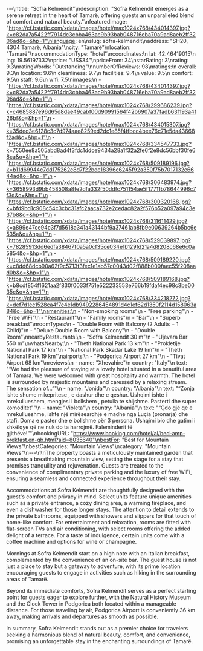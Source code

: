 ---\ntitle: "Sofra Kelmendit"\ndescription: "Sofra Kelmendit emerges as a serene retreat in the heart of Tamarë, offering guests an unparalleled blend of comfort and natural beauty."\nfeaturedImage: "https://cf.bstatic.com/xdata/images/hotel/max1024x768/434014397.jpg?k=c82da7a5422ff7914dc3cbba463ac9b93bab048716eba70a9ad8aeb2ff3206ad&o=&hp=1"\nlanguage: en\nslug: sofra-kelmendit\naddress: "SH20, 4304 Tamarë, Albania"\ncity: "Tamarë"\nlocation: "Tamarë"\naccommodationType: "hotel"\ncoordinates:\n  lat: 42.46419015\n  lng: 19.56197332\nprice: "US$34"\npriceFrom: 34\nstarRating: 3\nrating: 9.3\nratingWords: "Outstanding"\nnumberOfReviews: 98\nratings:\n  overall: 9.3\n  location: 9.6\n  cleanliness: 9.7\n  facilities: 9.4\n  value: 9.5\n  comfort: 9.5\n  staff: 9.6\n  wifi: 7.5\nimages:\n  - "https://cf.bstatic.com/xdata/images/hotel/max1024x768/434014397.jpg?k=c82da7a5422ff7914dc3cbba463ac9b93bab048716eba70a9ad8aeb2ff3206ad&o=&hp=1"\n  - "https://cf.bstatic.com/xdata/images/hotel/max1024x768/299686239.jpg?k=c4685887e96d65d8dae49cabf00d90991564f42b6907a37fadb63f193a4f26bf&o=&hp=1"\n  - "https://cf.bstatic.com/xdata/images/hotel/max1024x768/434015307.jpg?k=35ded3e6128c3c7d974aae8259ed2dc1e85f4ffbcc4bee76c71e5da43668f2ad&o=&hp=1"\n  - "https://cf.bstatic.com/xdata/images/hotel/max1024x768/334547733.jpg?k=7550ee8a505abd8ad4f3fdc1ddce9434a28a1f32a2fe6f2e8dc56bbf30fe68ca&o=&hp=1"\n  - "https://cf.bstatic.com/xdata/images/hotel/max1024x768/509189196.jpg?k=b11d69944c7dd175262c8d7f22bde18396c6245f92a350f75b7017132e6644ad&o=&hp=1"\n  - "https://cf.bstatic.com/xdata/images/hotel/max1024x768/306483974.jpg?k=3658993d9bb458508a8fe2dfa332f50ddfc751154ae5f17711b78644996c7f3d&o=&hp=1"\n  - "https://cf.bstatic.com/xdata/images/hotel/max1024x768/300320168.jpg?k=bfd9bd1c908c54c3cbc31afc2aaca732e2cedac82a2f576b52a097a94c3e37b8&o=&hp=1"\n  - "https://cf.bstatic.com/xdata/images/hotel/max1024x768/311611429.jpg?k=a899e47ce94c3f7d5618a341a43144bf9a37461ab8fb9e00639264b5bc6e535a&o=&hp=1"\n  - "https://cf.bstatic.com/xdata/images/hotel/max1024x768/529039897.jpg?k=78285913dd6edfa38467f0a5a0cf35ce034e1b129fd21a4d8208c68e6c0a5854&o=&hp=1"\n  - "https://cf.bstatic.com/xdata/images/hotel/max1024x768/509189220.jpg?k=c8dd68dcb90a62f9c5713f3fec1e1ab57c0043d02f888b000faec55f208aad0b&o=&hp=1"\n  - "https://cf.bstatic.com/xdata/images/hotel/max1024x768/509189168.jpg?k=b8cdf854f1621aa2f830f0033f751e522233553e766b19fdaf4ec98c3be0035c&o=&hp=1"\n  - "https://cf.bstatic.com/xdata/images/hotel/max1024x768/334218272.jpg?k=def7d1ec1528ca4f7c4e1db9492286454891d4c1ef62d1350f2114d158063a84&o=&hp=1"\namenities:\n  - "Non-smoking rooms"\n  - "Free parking"\n  - "Free WiFi"\n  - "Restaurant"\n  - "Family rooms"\n  - "Bar"\n  - "Superb breakfast"\nroomTypes:\n  - "Double Room with Balcony (2 Adults + 1 Child)"\n  - "Deluxe Double Room with Balcony"\n  - "Double Room"\nnearbyRestaurants:\n  - "Sofra Kelmendit 30 m"\n  - "Ujevara Bar 550 m"\nwhatsNearby:\n  - "Theth National Park 13 km"\n  - "Prokletije National Park 17 km"\n  - "National Park Skadar Lake 19 km"\n  - "Theth National Park 19 km"\nairports:\n  - "Podgorica Airport 27 km"\n  - "Tivat Airport 68 km"\nreviews:\n  - name: "Xhevahire"\n    country: "Italy"\n    text: "“We had the pleasure of staying at a lovely hotel situated in a beautiful area of Tamara. We were welcomed with great hospitality and warmth. The hotel is surrounded by majestic mountains and caressed by a relaxing stream. The sensation of...”"\n  - name: "Jonida"\n    country: "Albania"\n    text: "“Zonja ishte shume mikepritese , e dashur dhe e qeshur. Ushqimi ishte i mrekullueshem, mengjesi i bollshem , petulla te shijshme. Pasterti dhe super komoditet”"\n  - name: "Violeta"\n    country: "Albania"\n    text: "“Çdo gjë qe e mrekullueshme, ishte një mirëseardhje e madhe nga Luçia (pronarja) dhe stafi. Doma e paster dhe e bollshme për 3 persona. Ushqimi bio dhe gatimi i shkëlqye që ne nuk do ta harrojmë. Faleminderit të gjithëve!”"\nbookingURL: "https://www.booking.com/hotel/al/bed-amp-brekfast.en-gb.html?aid=8035640"\nbestFor: "Best for Mountain Views"\nbestCategories: "Mountain Views"\ncategory: "Mountain Views"\n---\n\nThe property boasts a meticulously maintained garden that presents a breathtaking mountain view, setting the stage for a stay that promises tranquility and rejuvenation. Guests are treated to the convenience of complimentary private parking and the luxury of free WiFi, ensuring a seamless and connected experience throughout their stay.

Accommodations at Sofra Kelmendit are thoughtfully designed with the guest's comfort and privacy in mind. Select units feature unique amenities such as a private entrance, a cozy dining area, a warming fireplace, and even a dishwasher for those longer stays. The attention to detail extends to the private bathrooms, equipped with showers and slippers for that touch of home-like comfort. For entertainment and relaxation, rooms are fitted with flat-screen TVs and air conditioning, with select rooms offering the added delight of a terrace. For a taste of indulgence, certain units come with a coffee machine and options for wine or champagne.

Mornings at Sofra Kelmendit start on a high note with an Italian breakfast, complemented by the convenience of an on-site bar. The guest house is not just a place to stay but a gateway to adventure, with its prime location encouraging guests to engage in activities such as hiking in the surrounding areas of Tamarë.

Beyond its immediate comforts, Sofra Kelmendit serves as a perfect starting point for guests eager to explore further, with the Natural History Museum and the Clock Tower in Podgorica both located within a manageable distance. For those traveling by air, Podgorica Airport is conveniently 36 km away, making arrivals and departures as smooth as possible.

In summary, Sofra Kelmendit stands out as a premier choice for travelers seeking a harmonious blend of natural beauty, comfort, and convenience, promising an unforgettable stay in the enchanting surroundings of Tamarë.